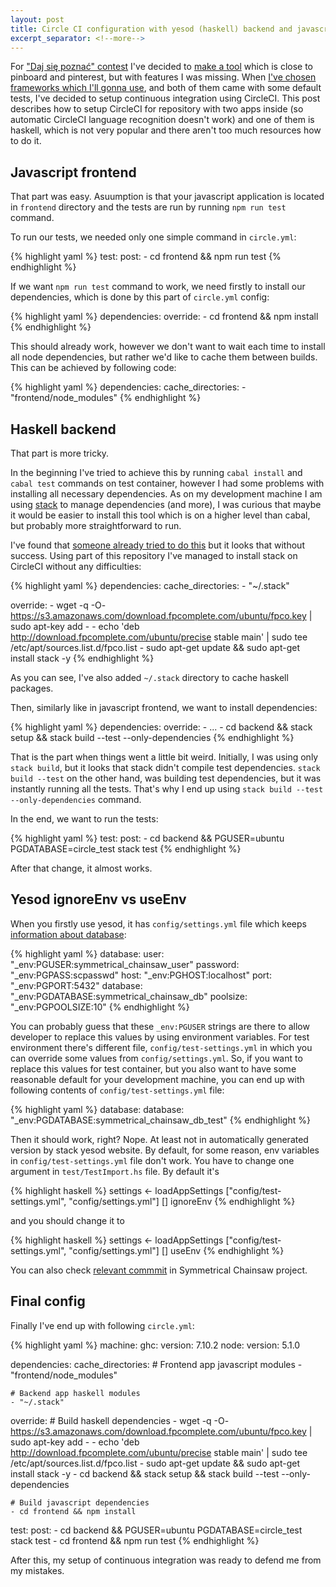```yaml
---
layout: post
title: Circle CI configuration with yesod (haskell) backend and javascript frontend
excerpt_separator: <!--more-->
---
```


For ["Daj się poznać" contest](http://www.maciejaniserowicz.com/daj-sie-poznac/) I've decided to [make a tool](https://github.com/swistak35/symmetrical-chainsaw) which is close to pinboard and pinterest, but with features I was missing. When [I've chosen frameworks which I'll gonna use](https://twitter.com/andrzejkrzywda/status/645903406742245376), and both of them came with some default tests, I've decided to setup continuous integration using CircleCI. This post describes how to setup CircleCI for repository with two apps inside (so automatic CircleCI language recognition doesn't work) and one of them is haskell, which is not very popular and there aren't too much resources how to do it.

<!--more-->

## Javascript frontend

That part was easy. Asuumption is that your javascript application is located in `frontend` directory and the tests are run by running `npm run test` command.

To run our tests, we needed only one simple command in `circle.yml`:

{% highlight yaml %}
test:
  post:
    - cd frontend && npm run test
{% endhighlight %}

If we want `npm run test` command to work, we need firstly to install our dependencies, which is done by this part of `circle.yml` config:

{% highlight yaml %}
dependencies:
  override:
    - cd frontend && npm install
{% endhighlight %}

This should already work, however we don't want to wait each time to install all node dependencies, but rather we'd like to cache them between builds. This can be achieved by following code:

{% highlight yaml %}
dependencies:
  cache_directories:
    - "frontend/node_modules"
{% endhighlight %}

## Haskell backend

That part is more tricky.

In the beginning I've tried to achieve this by running `cabal install` and `cabal test` commands on test container, however I had some problems with installing all necessary dependencies. As on my development machine I am using [stack](https://github.com/commercialhaskell/stack) to manage dependencies (and more), I was curious that maybe it would be easier to install this tool which is on a higher level than cabal, but probably more straightforward to run.

I've found that [someone already tried to do this](https://github.com/philipmw/yesod-website/blob/master/circle.yml) but it looks that without success. Using part of this repository I've managed to install stack on CircleCI without any difficulties:

{% highlight yaml %}
dependencies:
  cache_directories:
    - "~/.stack"

  override:
    - wget -q -O- https://s3.amazonaws.com/download.fpcomplete.com/ubuntu/fpco.key | sudo apt-key add -
    - echo 'deb http://download.fpcomplete.com/ubuntu/precise stable main' | sudo tee /etc/apt/sources.list.d/fpco.list
    - sudo apt-get update && sudo apt-get install stack -y
{% endhighlight %}

As you can see, I've also added `~/.stack` directory to cache haskell packages.

Then, similarly like in javascript frontend, we want to install dependencies:

{% highlight yaml %}
dependencies:
  override:
    - ...
    - cd backend && stack setup && stack build --test --only-dependencies
{% endhighlight %}

That is the part when things went a little bit weird. Initially, I was using only `stack build`, but it looks that stack didn't compile test dependencies. `stack build --test` on the other hand, was building test dependencies, but it was instantly running all the tests. That's why I end up using `stack build --test --only-dependencies` command.

In the end, we want to run the tests:

{% highlight yaml %}
test:
  post:
    - cd backend && PGUSER=ubuntu PGDATABASE=circle_test stack test
{% endhighlight %}

After that change, it almost works.

## Yesod ignoreEnv vs useEnv

When you firstly use yesod, it has `config/settings.yml` file which keeps [information about database](https://github.com/swistak35/symmetrical-chainsaw/blob/443969ab82eba0f6146c99dbe5511e1205abd436/backend/config/settings.yml#L26-L32):

{% highlight yaml %}
database:
  user:     "_env:PGUSER:symmetrical_chainsaw_user"
  password: "_env:PGPASS:scpasswd"
  host:     "_env:PGHOST:localhost"
  port:     "_env:PGPORT:5432"
  database: "_env:PGDATABASE:symmetrical_chainsaw_db"
  poolsize: "_env:PGPOOLSIZE:10"
{% endhighlight %}

You can probably guess that these `_env:PGUSER` strings are there to allow developer to replace this values by using environment variables. For test environment there's different file, `config/test-settings.yml` in which you can override some values from `config/settings.yml`. So, if you want to replace this values for test container, but you also want to have some reasonable default for your development machine, you can end up with following contents of `config/test-settings.yml` file:

{% highlight yaml %}
database:
  database: "_env:PGDATABASE:symmetrical_chainsaw_db_test"
{% endhighlight %}

Then it should work, right? Nope. At least not in automatically generated version by stack yesod website. By default, for some reason, env variables in `config/test-settings.yml` file don't work. You have to change one argument in `test/TestImport.hs` file. By default it's

{% highlight haskell %}
settings <- loadAppSettings
  ["config/test-settings.yml", "config/settings.yml"]
  []
  ignoreEnv
{% endhighlight %}

and you should change it to

{% highlight haskell %}
settings <- loadAppSettings
  ["config/test-settings.yml", "config/settings.yml"]
  []
  useEnv
{% endhighlight %}

You can also check [relevant commmit](https://github.com/swistak35/symmetrical-chainsaw/commit/56fc35c96663bfbb43bd94806d97b837f31938b7#diff-a0bcd3030b500becb7a7408f9cd5aab6) in Symmetrical Chainsaw project.

## Final config

Finally I've end up with following `circle.yml`:

{% highlight yaml %}
machine:
  ghc:
    version: 7.10.2
  node:
    version: 5.1.0

dependencies:
  cache_directories:
    # Frontend app javascript modules
    - "frontend/node_modules"

    # Backend app haskell modules
    - "~/.stack"

  override:
    # Build haskell dependencies
    - wget -q -O- https://s3.amazonaws.com/download.fpcomplete.com/ubuntu/fpco.key | sudo apt-key add -
    - echo 'deb http://download.fpcomplete.com/ubuntu/precise stable main' | sudo tee /etc/apt/sources.list.d/fpco.list
    - sudo apt-get update && sudo apt-get install stack -y
    - cd backend && stack setup && stack build --test --only-dependencies

    # Build javascript dependencies
    - cd frontend && npm install

test:
  post:
    - cd backend && PGUSER=ubuntu PGDATABASE=circle_test stack test
    - cd frontend && npm run test
{% endhighlight %}

After this, my setup of continuous integration was ready to defend me from my mistakes.



